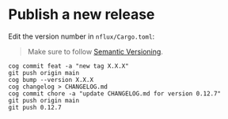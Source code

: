 # Publish a new release

Edit the version number in `nflux/Cargo.toml`:
> Make sure to follow [Semantic Versioning](https://semver.org/).

```shell
cog commit feat -a "new tag X.X.X"
git push origin main
cog bump --version X.X.X
cog changelog > CHANGELOG.md
cog commit chore -a "update CHANGELOG.md for version 0.12.7"
git push origin main
git push 0.12.7
```